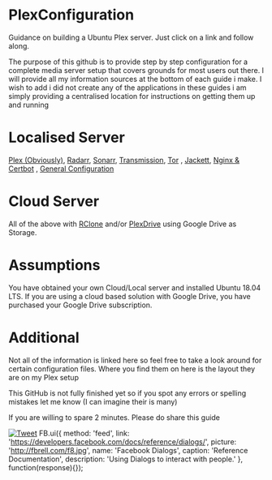 # PlexConfiguration
Guidance on building a Ubuntu Plex server. Just click on a link and follow along. 

The purpose of this github is to provide step by step configuration for a complete media server setup that covers grounds for most users out there. I will provide all my information sources at the bottom of each guide i make. I wish to add i did not create any of the applications in these guides i am simply providing a centralised location for instructions on getting them up and running

# Localised Server 
[Plex (Obviously)](/Plex.md), 
[Radarr](/Radarr.md), 
[Sonarr](Sonarr.md), 
[Transmission](/Transmission.md), 
[Tor](/Tor.md) , 
[Jackett](/Jackett.md), 
[Nginx & Certbot](/NginxAndCertbot.md) ,
[General Configuration](/general.md)

# Cloud Server
All of the above with [RClone](/Rclone.md) and/or [PlexDrive](/PlexDrive.md) using Google Drive as Storage. 

# Assumptions
You have obtained your own Cloud/Local server and installed Ubuntu 18.04 LTS. If you are using a cloud based solution with Google Drive, you have purchased your Google Drive subscription.

# Additional
Not all of the information is linked here so feel free to take a look around for certain configuration files. Where you find them on here is the layout they are on my Plex setup

This GitHub is not fully finished yet so if you spot any errors or spelling mistakes let me know (I can imagine their is many)

If you are willing to spare 2 minutes. Please do share this guide

[![Tweet](https://img.shields.io/twitter/url/http/shields.io.svg?style=social)](https://twitter.com/intent/tweet?url=https://github.com/JustGoodOldHaroldHere/PlexConfiguration)  FB.ui({
  method: 'feed',
  link: 'https://developers.facebook.com/docs/reference/dialogs/',
  picture: 'http://fbrell.com/f8.jpg',
  name: 'Facebook Dialogs',
  caption: 'Reference Documentation',
  description: 'Using Dialogs to interact with people.'
}, function(response){});
